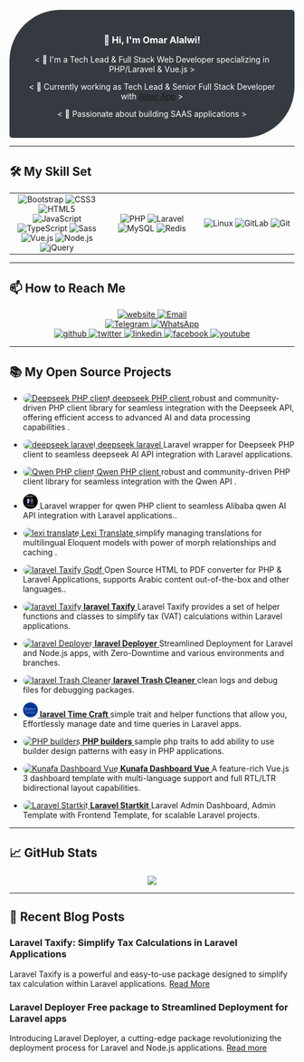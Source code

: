 <br />
<div align="center" style="background-color: #343a40; color:#ffffff; padding: 20px; border-radius: 90px 5px;">

[//]: # (<img src="https://avatars.githubusercontent.com/u/25439498?v=4" align="center" height="300" width="300" style="border-radius: 50%; margin-bottom: 10px;"/>)

### 👋 Hi, I'm Omar Alalwi!

&lt;  🌱 I'm a Tech Lead & Full Stack Web Developer specializing in PHP/Laravel & Vue.js &gt;

&lt; 🔭 Currently working as Tech Lead & Senior Full Stack Developer with [Ajeer App](https://www.iajeer.com) &gt;

&lt; 🌱 Passionate about building SAAS applications &gt;

</div>

---

## 🛠️ My Skill Set

<table>
 <tr>
    <td align="center" width="33%">
      <img src="https://profilinator.rishav.dev/skills-assets/bootstrap-plain.svg" alt="Bootstrap" height="50" />
      <img src="https://profilinator.rishav.dev/skills-assets/css3-original-wordmark.svg" alt="CSS3" height="50" />
      <img src="https://profilinator.rishav.dev/skills-assets/html5-original-wordmark.svg" alt="HTML5" height="50" />
      <img src="https://profilinator.rishav.dev/skills-assets/javascript-original.svg" alt="JavaScript" height="50" />
      <img src="https://profilinator.rishav.dev/skills-assets/typescript-original.svg" alt="TypeScript" height="50" />
      <img src="https://profilinator.rishav.dev/skills-assets/sass-original.svg" alt="Sass" height="50" />
      <img src="https://profilinator.rishav.dev/skills-assets/vuejs-original-wordmark.svg" alt="Vue.js" height="50" />
      <img src="https://profilinator.rishav.dev/skills-assets/nodejs-original-wordmark.svg" alt="Node.js" height="50" />
      <img src="https://profilinator.rishav.dev/skills-assets/jquery.png" alt="jQuery" height="50" />
    </td>
    <td align="center" width="33%">
      <img src="https://profilinator.rishav.dev/skills-assets/php-original.svg" alt="PHP" height="50" />
      <img src="https://profilinator.rishav.dev/skills-assets/laravel-plain-wordmark.svg" alt="Laravel" height="50" />
      <img src="https://profilinator.rishav.dev/skills-assets/mysql-original-wordmark.svg" alt="MySQL" height="50" />
      <img src="https://profilinator.rishav.dev/skills-assets/redis-original-wordmark.svg" alt="Redis" height="50" />
    </td>
    <td align="center" width="33%">
      <img src="https://profilinator.rishav.dev/skills-assets/linux-original.svg" alt="Linux" height="50" />
      <img src="https://profilinator.rishav.dev/skills-assets/gitlab.svg" alt="GitLab" height="50" />
      <img src="https://profilinator.rishav.dev/skills-assets/git-scm-icon.svg" alt="Git" height="50" />
    </td>
 </tr>
</table>

---

## 📫 How to Reach Me

<div align="center">
 <a href="https://omaralalwi.info" target="_blank">
    <img src="https://img.shields.io/badge/website-omaralalwi.info-blue?style=for-the-badge&logo=html5&logoColor=white" alt="website" />
 </a>
 <a href="mailto:omaralwi2010@gmail.com" target="_blank">
    <img src="https://img.shields.io/badge/email-omaralwi2010@gmail.com-blue?style=for-the-badge&logo=gmail&logoColor=white" alt="Email" />
 </a>
<br />
 <a href="https://t.me/Omaralalwi" target="_blank">
    <img src="https://img.shields.io/badge/Telegram-Omaralalwi-blue?style=for-the-badge&logo=telegram&logoColor=white" alt="Telegram" />
 </a>
 <a href="https://wa.me/00967770902927" target="_blank">
    <img src="https://img.shields.io/badge/WhatsApp-00967770902927-green?style=for-the-badge&logo=whatsapp&logoColor=white" alt="WhatsApp" />
 </a>
<br />
 <a href="https://github.com/omaralalwi" target="_blank">
    <img src="https://img.shields.io/badge/github-%2324292e.svg?&style=for-the-badge&logo=github&logoColor=white" alt="github" />
 </a>
 <a href="https://twitter.com/omaralalwi2013" target="_blank">
    <img src="https://img.shields.io/badge/twitter-%2300acee.svg?&style=for-the-badge&logo=twitter&logoColor=white" alt="twitter" />
 </a>
 <a href="https://linkedin.com/in/omaralalwi" target="_blank">
    <img src="https://img.shields.io/badge/linkedin-%231E77B5.svg?&style=for-the-badge&logo=linkedin&logoColor=white" alt="linkedin" />
 </a>
 <a href="https://www.facebook.com/omar.alalwi.52" target="_blank">
    <img src="https://img.shields.io/badge/facebook-%232E87FB.svg?&style=for-the-badge&logo=facebook&logoColor=white" alt="facebook" />
 </a>
 <a href="https://www.youtube.com/user/OmarAlalwi" target="_blank">
    <img src="https://img.shields.io/badge/youtube-%23EE4831.svg?&style=for-the-badge&logo=youtube&logoColor=white" alt="youtube" />
 </a>
</div>

---

## 📚 My Open Source Projects

- <a href="https://github.com/deepseek-php/deepseek-php-client"><img src="https://avatars.githubusercontent.com/u/193405629?s=200&v=4" width="26" height="26" style="border-radius:13px;" alt="Deepseek PHP client" /> deepseek PHP client </a> robust and community-driven PHP client library for seamless integration with the Deepseek API, offering efficient access to advanced AI and data processing capabilities .

- <a href="https://github.com/deepseek-php/deepseek-laravel"><img src="https://github.com/deepseek-php/deepseek-laravel/blob/master/public/images/laravel%20deepseek%20ai%20banner.jpg?raw=true" width="26" height="26" style="border-radius:13px;" alt="deepseek laravel" /> deepseek laravel </a> Laravel wrapper for Deepseek PHP client to seamless deepseek AI API integration with Laravel applications.

- <a href="https://github.com/qwen-php/qwen-php-client"><img src="https://avatars.githubusercontent.com/u/197095442?s=200&v=4" width="26" height="26" style="border-radius:13px;" alt="Qwen PHP client" /> Qwen PHP client </a> robust and community-driven PHP client library for seamless integration with the Qwen API .

- <a href="https://github.com/qwen-php/qwen-laravel"><img src="https://github.com/qwen-php/qwen-laravel/blob/master/public/images/laravel%20qwen%20ai%20banner.jpg?raw=true" width="26" height="26" style="border-radius:13px;" alt="qwen laravel" /> </a> Laravel wrapper for qwen PHP client to seamless Alibaba qwen AI API integration with Laravel applications..

- <a href="https://github.com/omaralalwi/lexi-translate"><img src="https://raw.githubusercontent.com/omaralalwi/lexi-translate/master/public/images/lexi-translate-banner.jpg" width="26" height="26" style="border-radius:13px;" alt="lexi translate" /> Lexi Translate </a> simplify managing translations for multilingual Eloquent models with power of morph relationships and caching .
  
- <a href="https://github.com/omaralalwi/Gpdf"><img src="https://raw.githubusercontent.com/omaralalwi/Gpdf/master/public/images/gpdf-banner-bg.jpg" width="26" height="26" style="border-radius:13px;" alt="laravel Taxify" /> Gpdf </a> Open Source HTML to PDF converter for PHP & Laravel Applications, supports Arabic content out-of-the-box and other languages..

- <a href="https://github.com/omaralalwi/laravel-taxify"><img src="https://raw.githubusercontent.com/omaralalwi/laravel-taxify/master/public/images/taxify.jpg" width="26" height="26" style="border-radius:13px;" alt="laravel Taxify" /> **laravel Taxify** </a> Laravel Taxify provides a set of helper functions and classes to simplify tax (VAT) calculations within Laravel applications.

- <a href="https://github.com/omaralalwi/laravel-deployer"><img src="https://raw.githubusercontent.com/omaralalwi/laravel-deployer/master/public/images/deployer.jpg" width="26" height="26" style="border-radius:13px;" alt="laravel Deployer" /> **laravel Deployer** </a> Streamlined Deployment for Laravel and Node.js apps, with Zero-Downtime and various environments and branches.

- <a href="https://github.com/omaralalwi/laravel-trash-cleaner"><img src="https://raw.githubusercontent.com/omaralalwi/laravel-trash-cleaner/master/public/images/laravel-trash-cleaner.jpg" width="26" height="26" style="border-radius:13px;" alt="laravel Trash Cleaner" /> **laravel Trash Cleaner** </a>clean logs and debug files for debugging packages.

- <a href="https://github.com/omaralalwi/laravel-time-craft"><img src="https://raw.githubusercontent.com/omaralalwi/laravel-time-craft/master/public/images/laravel-time-craft.jpg" width="26" height="26" style="border-radius:13px;" alt="laravel Trash Cleaner" /> **laravel Time Craft** </a>simple trait and helper functions that allow you, Effortlessly manage date and time queries in Laravel apps.

- <a href="https://github.com/omaralalwi/php-builders"><img src="https://repository-images.githubusercontent.com/917404875/c5fbf4c9-d41f-44c6-afc6-0d66cf7f4c4f" width="26" height="26" style="border-radius:13px;" alt="PHP builders" /> **PHP builders** </a>sample php traits to add ability to use builder design patterns with easy in PHP applications.

 - <a href="https://github.com/kunafaPlus/kunafa-dashboard-vue"><img src="https://github.com/kunafaPlus/kunafa-dashboard-vue/raw/master/public/screenshots/Home-LTR.png" width="26" height="26" style="border-radius:13px;" alt="Kunafa Dashboard Vue" /> **Kunafa Dashboard Vue** </a>  A feature-rich Vue.js 3 dashboard template with multi-language support and full RTL/LTR bidirectional layout capabilities.

- <a href="https://github.com/omaralalwi/laravel-startkit"><img src="https://raw.githubusercontent.com/omaralalwi/laravel-startkit/master/public/screenshots/backend-rtl.png" width="26" height="26" style="border-radius:13px;" alt="Laravel Startkit" /> **Laravel Startkit** </a>  Laravel Admin Dashboard, Admin Template with Frontend Template, for scalable Laravel projects.

---

## 📈 GitHub Stats

<div align="center">
 <img src="https://github-readme-stats.vercel.app/api?username=omaralalwi&show_icons=true&count_private=true&hide_border=true" align="center" />
</div>

---

## 📝 Recent Blog Posts

### Laravel Taxify: Simplify Tax Calculations in Laravel Applications
Laravel Taxify is a powerful and easy-to-use package designed to simplify tax calculation within Laravel applications. [Read More](https://digitalwiki.info/posts/taxify-package)

### Laravel Deployer Free package to Streamlined Deployment for Laravel apps
Introducing Laravel Deployer, a cutting-edge package revolutionizing the deployment process for Laravel and Node.js applications. [Read more](https://digitalwiki.info/posts/laravel-deployer)
